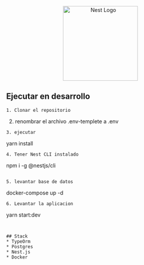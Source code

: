 <p align="center">
  <a href="http://nestjs.com/" target="blank"><img src="https://nestjs.com/img/logo-small.svg" width="200" alt="Nest Logo" /></a>
</p>



## Ejecutar en desarrollo 
````
1. Clonar el repositorio
````
2. renombrar el archivo .env-templete a .env
``````
3. ejecutar
``````
yarn install 
``````
4. Tener Nest CLI instalado

``````
npm i -g @nestjs/cli
``````

5. levantar base de datos
``````
docker-compose up -d
``````
6. Levantar la aplicacion
``````
yarn start:dev
``````


## Stack 
* TypeOrm
* Postgres
* Nest.js
* Docker



